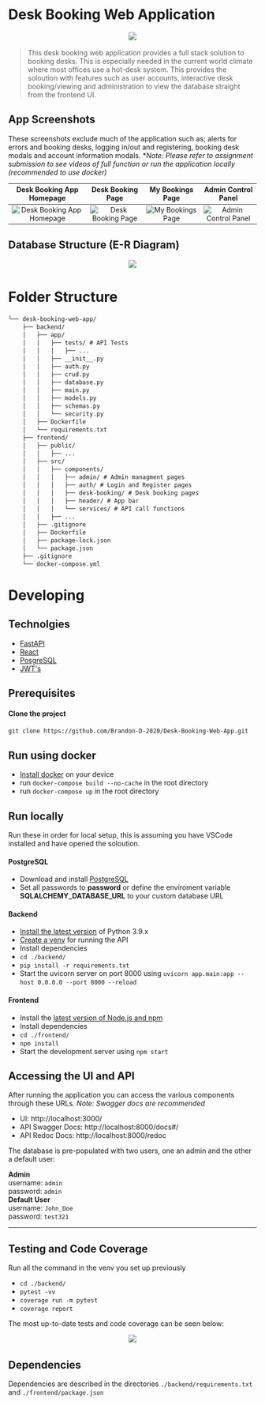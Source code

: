 # Desk Booking Web Application
<div align="center">
    <a href="https://github.com/Brandon-D-2020/Desk-Booking-Web-App">
        <img src="https://raw.githubusercontent.com/Brandon-D-2020/Desk-Booking-Web-App/master/.github/logo.png" crossorigin>
    </a>
</div>

> This desk booking web application provides a full stack solution to booking desks. This is especially needed in the current world climate where most offices use a hot-desk system. This provides the soloution with features such as user accounts, interactive desk booking/viewing and administration to view the database straight from the frontend UI.
> 
## App Screenshots
These screenshots exclude much of the application such as; alerts for errors and booking desks, logging in/out and registering, booking desk modals and account information modals.
**Note: Please refer to assignment submission to see videos of full function or run the application locally (recommended to use docker)*

|                                                                                    Desk Booking App Homepage|                                                                                   Desk Booking Page |                                                                                My Bookings Page                                                                                |                                                                             Admin Control Panel                                                                              |
| :--------------------------------------------------------------------------------------------------------------------------------------------------------------------------------------: | :----------------------------------------------------------------------------------------------------------------------------------------------------------------------------------: | :----------------------------------------------------------------------------------------------------------------------------------------------------------------------------------------: | :----------------------------------------------------------------------------------------------------------------------------------------------------------------------------------------: |
| <img src="https://raw.githubusercontent.com/Brandon-D-2020/Desk-Booking-Web-App/master/.github/home-page.png" title="Desk Booking App Homepage" width="100%" crossorigin> | <img src="https://raw.githubusercontent.com/Brandon-D-2020/Desk-Booking-Web-App/master/.github/desk-booking-page.png" title="Desk Booking Page" width="100%" crossorigin> | <img src="https://raw.githubusercontent.com/Brandon-D-2020/Desk-Booking-Web-App/master/.github/my-bookings-page.png" title="My Bookings Page" width="100%" crossorigin> | <img src="https://raw.githubusercontent.com/Brandon-D-2020/Desk-Booking-Web-App/master/.github/admin-page.png" title="Admin Control Panel" width="100%" crossorigin> |

## Database Structure (E-R Diagram)
<div align="center">
    <img src="https://raw.githubusercontent.com/Brandon-D-2020/Desk-Booking-Web-App/master/.github/ER-diagram.png" crossorigin>
</div>

# Folder Structure
```
└── desk-booking-web-app/
    ├── backend/
    │   ├── app/
    │   │   ├── tests/ # API Tests
    │   │   │   ├── ...
    │   │   ├── __init__.py
    │   │   ├── auth.py
    │   │   ├── crud.py
    │   │   ├── database.py
    │   │   ├── main.py
    │   │   ├── models.py
    │   │   ├── schemas.py
    │   │   └── security.py
    │   ├── Dockerfile
    │   └── requirements.txt
    ├── frontend/
    │   ├── public/
    │   │   ├── ...
    │   ├── src/
    │   │   ├── components/
    │   │   │   ├── admin/ # Admin managment pages
    │   │   │   ├── auth/ # Login and Register pages
    │   │   │   ├── desk-booking/ # Desk booking pages
    │   │   │   ├── header/ # App bar
    │   │   │   └── services/ # API call functions
    │   │   ├── ...
    │   ├── .gitignore
    │   ├── Dockerfile
    │   ├── package-lock.json
    │   └── package.json
    ├── .gitignore
    └── docker-compose.yml
  ```
# Developing

## Technolgies

 - [FastAPI](https://fastapi.tiangolo.com/)
 - [React](https://reactjs.org/)
 - [PosgreSQL](https://www.postgresql.org/)
 - [JWT's](https://jwt.io/)

## Prerequisites
#### Clone the project
    git clone https://github.com/Brandon-D-2020/Desk-Booking-Web-App.git
#### 

## Run using docker

 - [Install docker](https://docs.docker.com/get-docker/) on your device
 - run `docker-compose build --no-cache` in the root directory
 - run `docker-compose up` in the root directory


## Run locally
Run these in order for local setup, this is assuming you have VSCode installed and have opened the soloution.
#### PostgreSQL

 - Download and install [PostgreSQL](https://www.postgresql.org/download/)
 - Set all passwords to **password** or define the enviroment variable **SQLALCHEMY_DATABASE_URL** to your custom database URL

#### Backend
 - [Install the latest version](https://www.python.org/downloads/) of Python 3.9.x
 - [Create a venv](https://code.visualstudio.com/docs/python/environments) for running the API
 - Install dependencies
 - `cd ./backend/`
 - `pip install -r requirements.txt`
 - Start the uvicorn server on port 8000 using `uvicorn app.main:app --host 0.0.0.0 --port 8000 --reload`
#### Frontend
 - Install the [latest version of Node.js and npm](https://docs.npmjs.com/downloading-and-installing-node-js-and-npm)
 - Install dependencies
 - `cd ./frontend/`
 - `npm install`
 - Start the development server using `npm start`  
## Accessing the UI and API
After running the application you can access the various components through these URLs.
*Note: Swagger docs are recommended*
 - UI: http://localhost:3000/
 - API Swagger Docs: http://localhost:8000/docs#/
 - API Redoc Docs: http://localhost:8000/redoc  

The database is pre-populated with two users, one an admin and the other a default user:
  
**Admin**  
username: `admin`  
password: `admin`  
**Default User**  
username: `John_Doe`  
password: `test321`  

---
## Testing and Code Coverage
Run all the command in the venv you set up previously
 - `cd ./backend/` 
 - `pytest -vv`
 - `coverage run -m pytest `
 - `coverage report`
 
The most up-to-date tests and code coverage can be seen below:
<div align="center">
    <img src="https://raw.githubusercontent.com/Brandon-D-2020/Desk-Booking-Web-App/master/.github/tests.png" crossorigin>
</div>

## Dependencies
Dependencies are described in the directories  `./backend/requirements.txt` and `./frontend/package.json`